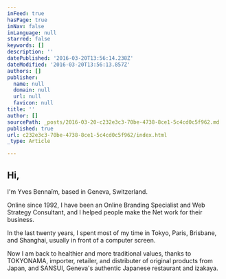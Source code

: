 ```yaml
---
inFeed: true
hasPage: true
inNav: false
inLanguage: null
starred: false
keywords: []
description: ''
datePublished: '2016-03-20T13:56:14.238Z'
dateModified: '2016-03-20T13:56:13.857Z'
authors: []
publisher:
  name: null
  domain: null
  url: null
  favicon: null
title: ''
author: []
sourcePath: _posts/2016-03-20-c232e3c3-70be-4738-8ce1-5c4cd0c5f962.md
published: true
url: c232e3c3-70be-4738-8ce1-5c4cd0c5f962/index.html
_type: Article

---
```

## Hi,

I'm Yves Bennaïm, based in Geneva, Switzerland.

Online since 1992, I have been an Online Branding Specialist and Web Strategy Consultant, and I helped people make the Net work for their business.

In the last twenty years, I spent most of my time in Tokyo, Paris, Brisbane, and Shanghai, usually in front of a computer screen.

Now I am back to healthier and more traditional values, thanks to TOKYONAMA, importer, retailer, and distributer of original products from Japan, and SANSUI, Geneva's authentic Japanese restaurant and izakaya.